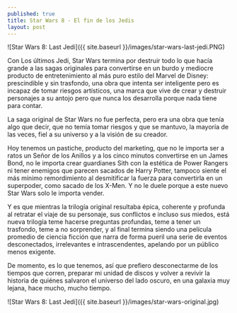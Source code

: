 ```yaml
---
published: true
title: Star Wars 8 - El fin de los Jedis
layout: post
---
```

![Star Wars 8: Last Jedi]({{ site.baseurl }}/images/star-wars-last-jedi.PNG)

Con Los últimos Jedi, Star Wars termina por destruir todo lo que hacía grande a las sagas originales para convertirse en un burdo y mediocre producto de entretenimiento al más puro estilo del Marvel de Disney: prescindible y sin trasfondo, una obra que intenta ser inteligente pero es incapaz de tomar riesgos artísticos, una marca que vive de crear y destruir personajes a su antojo pero que nunca los desarrolla porque nada tiene para contar. 
<!--more-->

La saga original de Star Wars no fue perfecta, pero era una obra que tenía algo que decir, que no temía tomar riesgos y que se mantuvo, la mayoría de las veces, fiel a su universo y a la visión de su creador. 

Hoy tenemos un pastiche, producto del marketing, que no le importa ser a ratos un Señor de los Anillos y a los cinco minutos convertirse en un James Bond, no le importa crear guardianes Sith con la estética de Power Rangers ni tener enemigos que parecen sacados de Harry Potter, tampoco siente el más mínimo remordimiento al desmitificar la fuerza para convertirla en un superpoder, como sacado de los X-Men. Y no le duele porque a este nuevo Star Wars solo le importa vender.

Y es que mientras la trilogía original resultaba épica, coherente y profunda al retratar el viaje de su personaje, sus conflictos e incluso sus miedos, está nueva trilogía teme hacerse preguntas profundas, teme a tener un trasfondo, teme a no sorprender, y al final termina siendo una película promedio de ciencia ficción que narra de forma pueril una serie de eventos desconectados, irrelevantes e intrascendentes, apelando por un público menos exigente.

De momento, es lo que tenemos, así que prefiero desconectarme de los tiempos que corren, preparar mi unidad de discos y volver a revivir la historia de quiénes salvaron el universo del lado oscuro, en una galaxia muy lejana, hace mucho, mucho tiempo.

![Star Wars 8: Last Jedi]({{ site.baseurl }}/images/star-wars-original.jpg)
